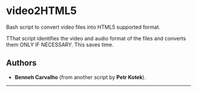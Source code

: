 # video2HTML5

Bash script to convert video files into HTML5 supported format.

TThat script identifies the video and audio format of the files and converts them ONLY IF NECESSARY. This saves time.

## Authors

- **Benneh Carvalho** (from another script by **Petr Kotek**).

---
